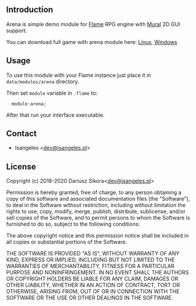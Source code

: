 ## Introduction
Arena is simple demo module for [Flame](https://github.com/Isangeles/flame) RPG
engine with [Mural](https://github.com/Isangeles/mural) 2D GUI support.

You can download full game with arena module here: [Linux](https://my.opendesktop.org/s/xmxszBXyMQCK5xB), [Windows](http://my.opendesktop.org/s/gcKQmFRdTj8sBdp)

## Usage
To use this module with your Flame instance just place it in
`data/modules/arena` directory.

Then set `module` variable in `.flame` to:
```
  module:arena;
```
After that run your interface executable.

## Contact
* Isangeles <<dev@isangeles.pl>>

## License
Copyright (c) 2018-2020 Dariusz Sikora<<dev@isangeles.pl>>

Permission is hereby granted, free of charge, to any person obtaining a copy
of this software and associated documentation files (the "Software"), to deal
in the Software without restriction, including without limitation the rights
to use, copy, modify, merge, publish, distribute, sublicense, and/or sell
copies of the Software, and to permit persons to whom the Software is
furnished to do so, subject to the following conditions:

The above copyright notice and this permission notice shall be included in all
copies or substantial portions of the Software.

THE SOFTWARE IS PROVIDED "AS IS", WITHOUT WARRANTY OF ANY KIND, EXPRESS OR
IMPLIED, INCLUDING BUT NOT LIMITED TO THE WARRANTIES OF MERCHANTABILITY,
FITNESS FOR A PARTICULAR PURPOSE AND NONINFRINGEMENT. IN NO EVENT SHALL THE
AUTHORS OR COPYRIGHT HOLDERS BE LIABLE FOR ANY CLAIM, DAMAGES OR OTHER
LIABILITY, WHETHER IN AN ACTION OF CONTRACT, TORT OR OTHERWISE, ARISING FROM,
OUT OF OR IN CONNECTION WITH THE SOFTWARE OR THE USE OR OTHER DEALINGS IN THE
SOFTWARE.
